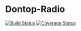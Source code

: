 # Dontop-Radio
[![Build Status](https://secure.travis-ci.org/juanmmarsico@gmail.com/Dontop-Radio.png?branch=master)](https://travis-ci.org/juanmmarsico@gmail.com/Dontop-Radio)
[![Coverage Status](https://coveralls.io/repos/juanmmarsico@gmail.com/Dontop-Radio/badge.svg?branch=master)](https://coveralls.io/r/juanmmarsico@gmail.com/Dontop-Radio/?branch=master)

